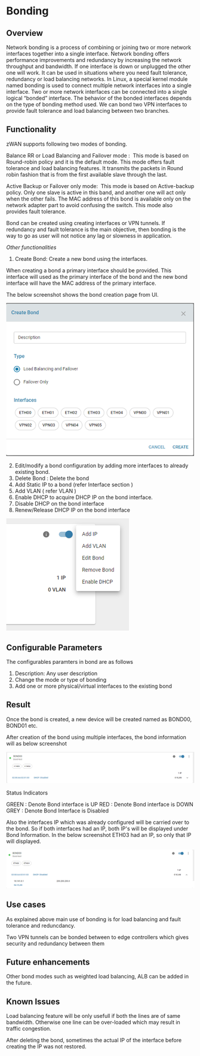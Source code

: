 # Bonding

## Overview
Network bonding is a process of combining or joining two or more network interfaces together into a single interface. Network bonding offers performance improvements and redundancy by increasing the network throughput and bandwidth. If one interface is down or unplugged the other one will work. It can be used in situations where you need fault tolerance, redundancy or load balancing networks. In Linux, a special kernel module named bonding is used to connect multiple network interfaces into a single interface. Two or more network interfaces can be connected into a single logical “bonded” interface. The behavior of the bonded interfaces depends on the type of bonding method used. We can bond two VPN interfaces to provide fault tolerance and load balancing between two branches. 

## Functionality

zWAN supports following two modes of bonding. 

Balance RR or Load Balancing and Failover mode :  This mode is based on Round-robin policy and it is the default mode. This mode offers fault tolerance and load balancing features. It transmits the packets in Round robin fashion that is from the first available slave through the last.

Active Backup or Failover only mode:  This mode is based on Active-backup policy. Only one slave is active in this band, and another one will act only when the other fails. The MAC address of this bond is available only on the network adapter part to avoid confusing the switch. This mode also provides fault tolerance. 

Bond can be created using creating interfaces or VPN tunnels. If redundancy and fault tolerance is the main objective, then bonding is the way to go as user will not notice any lag or slowness in application.


*Other functionalities*

1) Create Bond: Create a new bond using the interfaces.

When creating a bond a primary interface should be provided. This interface will used as the primary interface of the bond and the new bond interface will have the MAC address of the primary interface.

The below screenshot shows the bond creation page from UI.

![bond](images/bond.png)

2) Edit/modify a bond configuration by adding more interfaces to already existing bond.
3) Delete Bond : Delete the bond
4) Add Static IP to a bond (refer Interface section )
5) Add VLAN ( refer VLAN )
6) Enable DHCP to acquire DHCP IP on the bond interface.
7) Disable DHCP on the bond interface
9) Renew/Release DHCP IP on the bond interface

![bond](images/Bond-Functionalities.png)

## Configurable Parameters

The configurables paramters in bond are as follows

1) Description: Any user description
2) Change the mode or type of bonding
3) Add one or more physical/virtual interfaces to the existing bond

## Result

Once the bond is created, a new device will be created named as BOND00, BOND01 etc.

After creation of the bond using multiple interfaces, the bond information will as below screenshot

![bond](images/Bond-Results-Status.png)

Status Indicators

GREEN : Denote Bond interface is UP
RED   : Denote Bond interface is DOWN
GREY  : Denote Bond Interface is Disabled

Also the interfaces IP which was already configured will be carried over to the bond. So if both interfaces had an IP, both IP's will be displayed under Bond Information. In the below screenshot ETH03 had an IP, so only that IP will displayed.

![bond](images/Bond-Results-IP.png)

## Use cases

As explained above main use of bonding is for load balancing and fault tolerance and reduncdancy. 

Two VPN tunnels can be bonded between to edge controllers which gives security and redundancy between them

## Future enhancements

Other bond modes such as weighted load balancing, ALB can be added in the future.

## Known Issues

Load balancing feature will be only usefull if both the lines are of same bandwidth. Otherwise one line can be over-loaded which may result in traffic congestion.

After deleting the bond, sometimes the actual IP of the interface before creating the IP was not restored.



